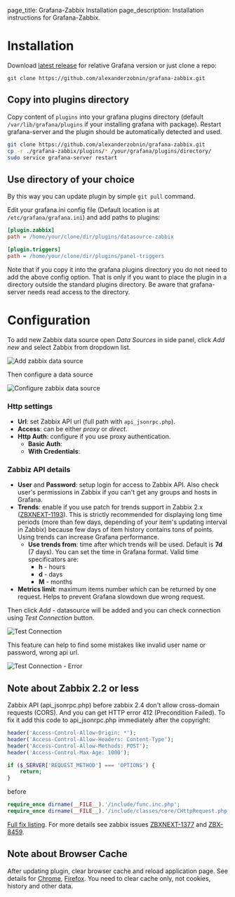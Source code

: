 page_title: Grafana-Zabbix Installation
page_description: Installation instructions for Grafana-Zabbix.

# Installation
Download [latest release](https://github.com/alexanderzobnin/grafana-zabbix/releases/latest)
for relative Grafana version or just clone a repo:
```
git clone https://github.com/alexanderzobnin/grafana-zabbix.git
```

## Copy into plugins directory
Copy content of `plugins` into your grafana plugins directory (default `/var/lib/grafana/plugins`
if your installing grafana with package).
Restart grafana-server and the plugin should be automatically detected and used.

```sh
git clone https://github.com/alexanderzobnin/grafana-zabbix.git
cp -r ./grafana-zabbix/plugins/* /your/grafana/plugins/directory/
sudo service grafana-server restart
```


## Use directory of your choice

By this way you can update plugin by simple `git pull` command.

Edit your grafana.ini config file (Default location is at `/etc/grafana/grafana.ini`)
and add paths to plugins:

```ini
[plugin.zabbix]
path = /home/your/clone/dir/plugins/datasource-zabbix

[plugin.triggers]
path = /home/your/clone/dir/plugins/panel-triggers
```

Note that if you copy it into the grafana plugins directory you do not need to add the above
config option. That is only
if you want to place the plugin in a directory outside the standard plugins directory.
Be aware that grafana-server
needs read access to the directory.

# Configuration

To add new Zabbix data source open _Data Sources_ in side panel, click _Add new_ and select Zabbix
from dropdown list.

![Add zabbix data source](../img/installation-add_datasource.png)

Then configure a data source

![Configure zabbix data source](../img/installation-datasource_config.png)

### Http settings

- **Url**: set Zabbix API url (full path with `api_jsonrpc.php`).
- **Access**: can be either _proxy_ or _direct_.
- **Http Auth**: configure if you use proxy authentication.
    - **Basic Auth**:
    - **With Credentials**:

### Zabbiz API details

- **User** and **Password**: setup login for access to Zabbix API. Also check user's permissions
in Zabbix if you can't get any groups and hosts in Grafana.
- **Trends**: enable if you use patch for trends
support in Zabbix 2.x ([ZBXNEXT-1193](https://support.zabbix.com/browse/ZBXNEXT-1193)). This is
strictly recommended for displaying long time periods (more than few days, depending of your item's
updating interval in Zabbix) because few days of item history contains tons of points. Using trends
can increase Grafana performance.
    - **Use trends from**: time after which trends will be used. Default is **7d** (7 days).
    You can set the time in Grafana format. Valid time specificators are:
        - **h** - hours
        - **d** - days
        - **M** - months
- **Metrics limit**: maximum items number which can be returned by one request. Helps to prevent
Grafana slowdown due wrong request.

Then click _Add_ - datasource will be added and you can check connection using _Test Connection_ button.

![Test Connection](../img/installation-test_connection.png)

This feature can help to find some mistakes like invalid user name or password, wrong api url.

![Test Connection - Error](../img/installation-test_connection_error.png)


## Note about Zabbix 2.2 or less
Zabbix API (api_jsonrpc.php) before zabbix 2.4 don't allow cross-domain requests (CORS). And you
can get HTTP error 412 (Precondition Failed).
To fix it add this code to api_jsonrpc.php immediately after the copyright:

```php
header('Access-Control-Allow-Origin: *');
header('Access-Control-Allow-Headers: Content-Type');
header('Access-Control-Allow-Methods: POST');
header('Access-Control-Max-Age: 1000');

if ($_SERVER['REQUEST_METHOD'] === 'OPTIONS') {
	return;
}
```
before

```php
require_once dirname(__FILE__).'/include/func.inc.php';
require_once dirname(__FILE__).'/include/classes/core/CHttpRequest.php';
```
[Full fix listing](https://gist.github.com/alexanderzobnin/f2348f318d7a93466a0c).
For more details see zabbix issues [ZBXNEXT-1377](https://support.zabbix.com/browse/ZBXNEXT-1377)
and [ZBX-8459](https://support.zabbix.com/browse/ZBX-8459).

## Note about Browser Cache
After updating plugin, clear browser cache and reload application page. See details
for [Chrome](https://support.google.com/chrome/answer/95582),
[Firefox](https://support.mozilla.org/en-US/kb/how-clear-firefox-cache). You need to clear cache
only, not cookies, history and other data.
